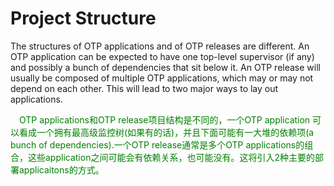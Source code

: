 # Project Structure

The structures of OTP applications and of OTP releases are different. An OTP application can be expected to have one top-level supervisor (if any) and possibly a bunch of dependencies that sit below it. An OTP release will usually be composed of multiple OTP applications, which may or may not depend on each other. This will lead to two major ways to lay out applications.
<p></p>
<font color="green">
&emsp;OTP applications和OTP release项目结构是不同的，一个OTP application 可以看成一个拥有最高级监控树(如果有的话)，并且下面可能有一大堆的依赖项(a bunch of dependencies).一个OTP release通常是多个OTP applications的组合，这些application之间可能会有依赖关系，也可能没有。这将引入2种主要的部署applicaitons的方式。
<font>
<p></p>


